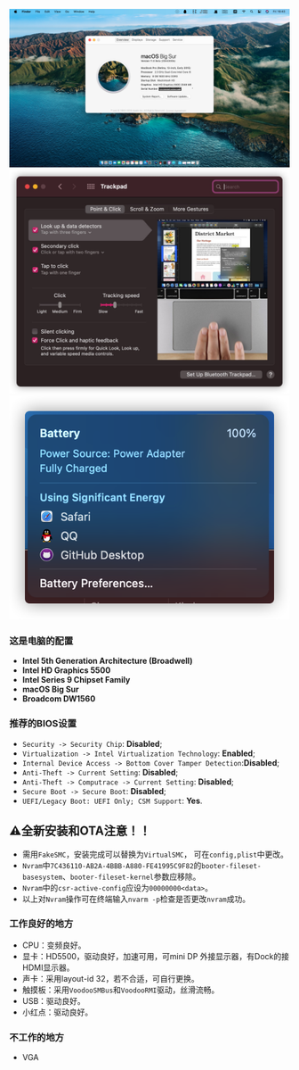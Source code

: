![关于本机](./Pic/ScreenShoot.jpg)
![触摸板](./Pic/trackpad.png)
![电池](./Pic/battery.png)
### 这是电脑的配置

- **Intel 5th Generation Architecture (Broadwell)**
- **Intel HD Graphics 5500**
- **Intel Series 9 Chipset Family**
- **macOS Big Sur**
- **Broadcom DW1560** 


### 推荐的**BIOS**设置
- `Security -> Security Chip`: **Disabled**;
- `Virtualization -> Intel Virtualization Technology`: **Enabled**;
- `Internal Device Access -> Bottom Cover Tamper Detection`:**Disabled**;
- `Anti-Theft -> Current Setting`: **Disabled**;
- `Anti-Theft -> Computrace -> Current Setting`: **Disabled**;
- `Secure Boot -> Secure Boot`: **Disabled**;
- `UEFI/Legacy Boot: UEFI Only;
CSM Support`: **Yes**.

## ⚠️全新安装和OTA注意！！
- 需用`FakeSMC`，安装完成可以替换为`VirtualSMC`，
可在`config,plist`中更改。
- `Nvram`中`7C436110-AB2A-4BBB-A880-FE41995C9F82`的`booter-fileset-basesystem`、`booter-fileset-kernel`参数应移除。
- `Nvram`中的`csr-active-config`应设为`00000000<data>`。
-  以上对`Nvram`操作可在终端输入`nvarm -p`检查是否更改`nvram`成功。
### 工作良好的地方

- CPU：变频良好。
- 显卡：HD5500，驱动良好，加速可用，可mini DP 外接显示器，有Dock的接HDMI显示器。
- 声卡：采用layout-id 32，若不合适，可自行更换。
- 触摸板：采用`VoodooSMBus`和`VoodooRMI`驱动，丝滑流畅。
- USB：驱动良好。
- 小红点：驱动良好。

### 不工作的地方
- VGA